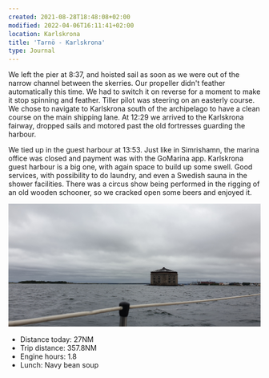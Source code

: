 ```yaml
---
created: 2021-08-28T18:48:08+02:00
modified: 2022-04-06T16:11:41+02:00
location: Karlskrona
title: 'Tarnö - Karlskrona'
type: Journal
---
```


We left the pier at 8:37, and hoisted sail as soon as we were out of the narrow channel between the skerries.
Our propeller didn't feather automatically this time. We had to switch it on reverse for a moment to make it stop spinning and feather.
Tiller pilot was steering on an easterly course. We chose to navigate to Karlskrona south of the archipelago to have a clean course on the main shipping lane.
At 12:29 we arrived to the Karlskrona fairway, dropped sails and motored past the old fortresses guarding the harbour.

We tied up in the guest harbour at 13:53. Just like in Simrishamn, the marina office was closed and payment was with the GoMarina app.
Karlskrona guest harbour is a big one, with again space to build up some swell. Good services, with possibility to do laundry, and even a Swedish sauna in the shower facilities.
There was a circus show being performed in the rigging of an old wooden schooner, so we cracked open some beers and enjoyed it.

![Image](../2022/6dcc3ae8860f9abaa735fb72e4a1f96a.jpg) 

* Distance today: 27NM
* Trip distance: 357.8NM
* Engine hours: 1.8
* Lunch: Navy bean soup
